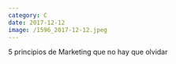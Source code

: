 ```yaml
--- 
category: C 
date: 2017-12-12 
image: /1596_2017-12-12.jpeg 
--- 
```


5 principios de Marketing que no hay que olvidar